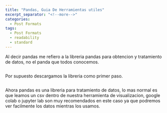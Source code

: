 ```yaml
---
title: "Pandas, Guia De Herramientas utiles"
excerpt_separator: "<!--more-->"
categories:
  - Post Formats
tags:
  - Post Formats
  - readability
  - standard
---
```


Al decir pandas me refiero a la libreria pandas para obtencion y tratamiento de datos, no el panda que todos conocemos.

<figure style="width: 600px">
  <img src="{{ site.url }}{{ site.baseurl }}/assets/images/pandas.jpg" alt="">
</figure> 

<!--more-->

Por supuesto descargamos la libreria como primer paso.

<figure style="width: 600px">
  <img src="{{ site.url }}{{ site.baseurl }}/assets/images/import_pandas.JPG" alt="">
</figure> 

Ahora pandas es una libreria para tratamiento de datos, lo mas normal es que leamos un csv dentro de nuestra herramienta de visualizacion, google colab o jupyter lab son muy recomendados en este caso ya que podremos ver facilmente los datos mientras los usamos.